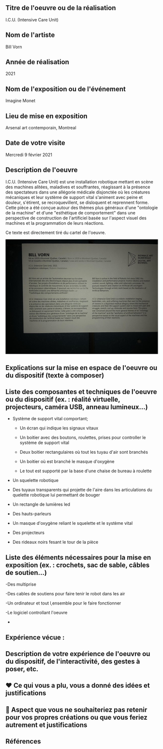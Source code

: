 ## Titre de l'oeuvre ou de la réalisation
I.C.U. (Intensive Care Unit)
## Nom de l'artiste 
Bill Vorn
## Année de réalisation
2021
## Nom de l'exposition ou de l'événement
Imagine Monet
## Lieu de mise en exposition
Arsenal art contemporain, Montreal
## Date de votre visite
Mercredi 9 février 2021
## Description de l'oeuvre 
I.C.U. (Intensive Care Unit) est une installation robotique mettant en scène des machines alitées, maladives et souffrantes, réagissant à la présence des spectateurs dans une allégorie médicale disjonctée où les créatures mécaniques et leur système de support vital s'animent avec peine et douleur, s'étirent, se recroquevillent, se disloquent et reprennent forme. Cette pièce a été conçue autour des thèmes plus généraux d'une "ontologie de la machine" et d'une "esthétique de comportement" dans une perspective de construction de l'artificiel basée sur l'aspect visuel des machines et la programmation de leurs réactions.

Ce texte est directement tiré du cartel de l'oeuvre.

![photo](MEDIAS/Cartel.jpg)
## Explications sur la mise en espace de l'oeuvre ou du dispositif (texte à composer)
## Liste des composantes et techniques de l'oeuvre ou du dispositif (ex. : réalité virtuelle, projecteurs, caméra USB, anneau lumineux...)

- Système de support vital comportant;

  - Un écran qui indique les signaux vitaux

  - Un boitier avec des boutons, roulettes, prises pour controller le système de support vital

  - Deux boitier rectangulaires où tout les tuyau d'air sont branchés

  - Un boitier où est branché le masque d'oxygène

  - Le tout est supporté par la base d'une chaise de bureau à roulette

- Un squelette robotique 

- Des tuyaux transparents qui projette de l'aire dans les articulations du quelette robotique lui permettant de bouger

- Un rectangle de lumières led

- Des hauts-parleurs

- Un masque d'oxygène reliant le squelette et le système vital

- Des projecteurs

- Des rideaux noirs fesant le tour de la pièce
## Liste des éléments nécessaires pour la mise en exposition (ex. : crochets, sac de sable, câbles de soutien...)

-Des multiprise

-Des cables de soutiens pour faire tenir le robot dans les air

-Un ordinateur et tout l,ensemble pour le faire fonctionner

-Le logiciel controllant l'oeuvre

-
## Expérience vécue :
## Description de votre expérience de l'oeuvre ou du dispositif, de l'interactivité, des gestes à poser, etc.
## ❤️ Ce qui vous a plu, vous a donné des idées et justifications
## 🤔 Aspect que vous ne souhaiteriez pas retenir pour vos propres créations ou que vous feriez autrement et justifications
## Références
